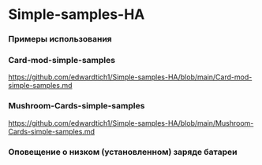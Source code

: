 # Simple-samples-HA
### Примеры использования 

### Card-mod-simple-samples
https://github.com/edwardtich1/Simple-samples-HA/blob/main/Card-mod-simple-samples.md

### Mushroom-Cards-simple-samples
https://github.com/edwardtich1/Simple-samples-HA/blob/main/Mushroom-Cards-simple-samples.md

### Оповещение о низком (установленном) заряде батареи


